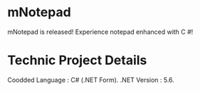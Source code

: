 # mNotepad
mNotepad is released! Experience notepad enhanced with C #!

# Technic Project Details

Coodded Language : C# (.NET Form).
.NET Version : 5.6.
